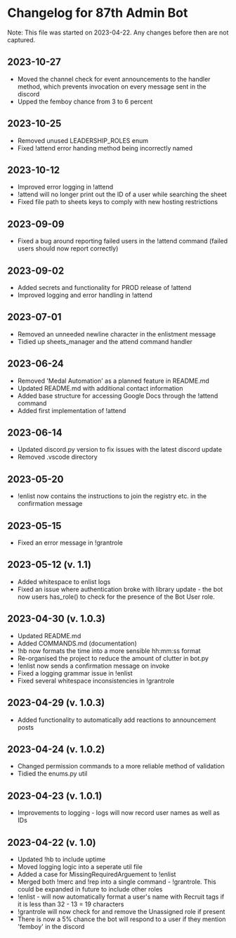 # Changelog for 87th Admin Bot
Note: This file was started on 2023-04-22. Any changes before then are not captured.

## 2023-10-27
- Moved the channel check for event announcements to the handler method, which prevents invocation on every message sent in the discord
- Upped the femboy chance from 3 to 6 percent

## 2023-10-25
- Removed unused LEADERSHIP_ROLES enum
- Fixed !attend error handing method being incorrectly named

## 2023-10-12
- Improved error logging in !attend
- !attend will no longer print out the ID of a user while searching the sheet
- Fixed file path to sheets keys to comply with new hosting restrictions

## 2023-09-09
- Fixed a bug around reporting failed users in the !attend command (failed users should now report correctly)

## 2023-09-02
- Added secrets and functionality for PROD release of !attend
- Improved logging and error handling in !attend

## 2023-07-01
- Removed an unneeded newline character in the enlistment message
- Tidied up sheets_manager and the attend command handler

## 2023-06-24
- Removed 'Medal Automation' as a planned feature in README.md
- Updated README.md with additional contact information
- Added base structure for accessing Google Docs through the !attend command
- Added first implementation of !attend

## 2023-06-14
- Updated discord.py version to fix issues with the latest discord update
- Removed .vscode directory

## 2023-05-20
- !enlist now contains the instructions to join the registry etc. in the confirmation message

## 2023-05-15
- Fixed an error message in !grantrole

## 2023-05-12 (v. 1.1)
- Added whitespace to enlist logs
- Fixed an issue where authentication broke with library update - the bot now users has_role() to check for the presence of the Bot User role.

## 2023-04-30 (v. 1.0.3)
- Updated README.md
- Added COMMANDS.md (documentation)
- !hb now formats the time into a more sensible hh:mm:ss format
- Re-organised the project to reduce the amount of clutter in bot.py
- !enlist now sends a confirmation message on invoke
- Fixed a logging grammar issue in !enlist
- Fixed several whitespace inconsistencies in !grantrole

## 2023-04-29 (v. 1.0.3)
- Added functionality to automatically add reactions to announcement posts

## 2023-04-24 (v. 1.0.2)
- Changed permission commands to a more reliable method of validation
- Tidied the enums.py util

## 2023-04-23 (v. 1.0.1)
- Improvements to logging - logs will now record user names as well as IDs

## 2023-04-22 (v. 1.0)
- Updated !hb to include uptime
- Moved logging logic into a seperate util file
- Added a case for MissingRequiredArguement to !enlist
- Merged both !merc and !rep into a single command - !grantrole. This could be expanded in future to include other roles
- !enlist - will now automatically format a user's name with Recruit tags if it is less than 32 - 13 = 19 characters
- !grantrole will now check for and remove the Unassigned role if present
- There is now a 5% chance the bot will respond to a user if they mention 'femboy' in the discord